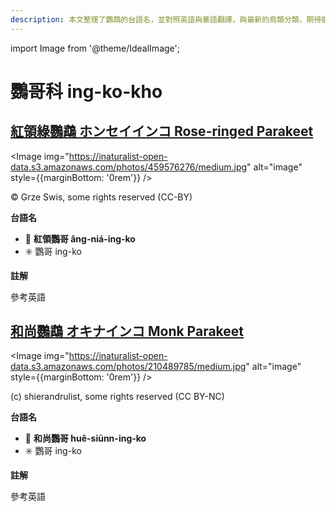 ```yaml
---
description: 本文整理了鸚鵡的台語名，並對照英語與華語翻譯，與最新的鳥類分類，期待能夠供未來的台語鳥類圖鑑當作參考
---
```


import Image from '@theme/IdealImage';

# 鸚哥科 ing-ko-kho

## [紅領綠鸚鵡 ホンセイインコ Rose-ringed Parakeet](https://ebird.org/species/rorpar)

<Image img="https://inaturalist-open-data.s3.amazonaws.com/photos/459576276/medium.jpg" alt="image" style={{marginBottom: '0rem'}} />

<div className="image-caption">
© Grze Swis, some rights reserved (CC-BY)
</div>

**台語名**

- 🎯 **紅領鸚哥 âng-niá-ing-ko**
- ✳️ 鸚哥 ing-ko

**註解**

參考英語

## [和尚鸚鵡 オキナインコ Monk Parakeet](https://ebird.org/species/monpar)

<Image img="https://inaturalist-open-data.s3.amazonaws.com/photos/210489785/medium.jpg" alt="image" style={{marginBottom: '0rem'}} />

<div className="image-caption">
(c) shierandrulist, some rights reserved (CC BY-NC)
</div>

**台語名**

- 🎯 **和尚鸚哥 huê-siūnn-ing-ko**
- ✳️ 鸚哥 ing-ko

**註解**

參考英語
